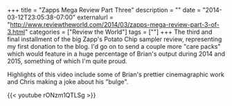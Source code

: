 +++
title = "Zapps Mega Review Part Three"
description = ""
date = "2014-03-12T23:05:38-07:00"
externalurl = "http://www.reviewtheworld.com/2014/03/zapps-mega-review-part-3-of-3.html"
categories = ["Review the World"]
tags = [""]
+++
The third and final installment of the big Zapp's Potato Chip sampler review, representing my first donation to the blog. I'd go on to send a couple more "care packs" which would feature in a huge percentage of  Brian's output during 2014 and 2015, something of which I'm quite proud.

Highlights of this video include some of Brian's prettier cinemagraphic work and Chris making a joke about his "bulge".

{{< youtube rONzm1QTLSg >}}